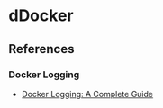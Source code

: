 # dDocker

## References

### Docker Logging
- [Docker Logging: A Complete Guide](https://sematext.com/guides/docker-logs/)
